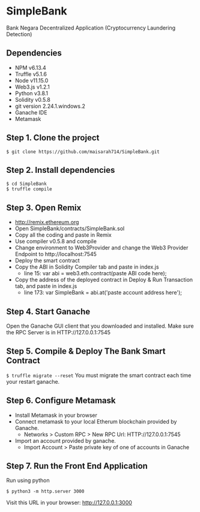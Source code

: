 # SimpleBank
Bank Negara Decentralized Application (Cryptocurrency Laundering Detection)

## Dependencies
- NPM v6.13.4
- Truffle v5.1.6
- Node v11.15.0
- Web3.js v1.2.1
- Python v3.8.1
- Solidity v0.5.8
- git version 2.24.1.windows.2
- Ganache IDE
- Metamask


## Step 1. Clone the project
` $ git clone https://github.com/maisarah714/SimpleBank.git `

## Step 2. Install dependencies
```
$ cd SimpleBank
$ truffle compile
```
## Step 3. Open Remix
- http://remix.ethereum.org
- Open SimpleBank/contracts/SimpleBank.sol
- Copy all the coding and paste in Remix
- Use compiler v0.5.8 and compile
- Change environment to Web3Provider and change the Web3 Provider Endpoint to http://localhost:7545
- Deploy the smart contract
- Copy the ABI in Solidity Compiler tab and paste in index.js
  - line 15: var abi = web3.eth.contract(paste ABI code here);
- Copy the address of the deployed contract in Deploy & Run Transaction tab, and paste in index.js
  - line 173: var SimpleBank = abi.at('paste account address here');

## Step 4. Start Ganache
Open the Ganache GUI client that you downloaded and installed. Make sure the RPC Server is in HTTP://127.0.0.1:7545

## Step 5. Compile & Deploy The Bank Smart Contract
`$ truffle migrate --reset`
You must migrate the smart contract each time your restart ganache.

## Step 6. Configure Metamask
- Install Metamask in your browser
- Connect metamask to your local Etherum blockchain provided by Ganache.
    - Networks > Custom RPC > New RPC Url: HTTP://127.0.0.1:7545
- Import an account provided by ganache.
    - Import Account > Paste private key of one of accounts in Ganache

## Step 7. Run the Front End Application
Run using python

`$ python3 -m http.server 3000`

Visit this URL in your browser: http://127.0.0.1:3000
